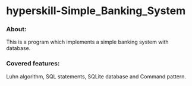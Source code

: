 # hyperskill-Simple_Banking_System
### About:
This is a program which implements a simple banking system with database.

### Covered features:
Luhn algorithm, SQL statements, SQLite database and Command pattern.
